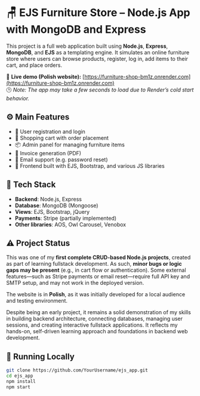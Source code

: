 # 🪑 EJS Furniture Store – Node.js App with MongoDB and Express

This project is a full web application built using **Node.js**, **Express**, **MongoDB**, and **EJS** as a templating engine. It simulates an online furniture store where users can browse products, register, log in, add items to their cart, and place orders.

🔗 **Live demo (Polish website):** [https://furniture-shop-bm1z.onrender.com](https://furniture-shop-bm1z.onrender.com)  
🕒 *Note: The app may take a few seconds to load due to Render’s cold start behavior.*

## ⚙️ Main Features

- 🔐 User registration and login
- 🛒 Shopping cart with order placement
- 📦 Admin panel for managing furniture items
- 🧾 Invoice generation (PDF)
- 📧 Email support (e.g. password reset)
- 🎨 Frontend built with EJS, Bootstrap, and various JS libraries

## 📁 Tech Stack

- **Backend**: Node.js, Express
- **Database**: MongoDB (Mongoose)
- **Views**: EJS, Bootstrap, jQuery
- **Payments**: Stripe (partially implemented)
- **Other libraries**: AOS, Owl Carousel, Venobox

## ⚠️ Project Status

This was one of my **first complete CRUD-based Node.js projects**, created as part of learning fullstack development. As such, **minor bugs or logic gaps may be present** (e.g., in cart flow or authentication). Some external features—such as Stripe payments or email reset—require full API key and SMTP setup, and may not work in the deployed version.

The website is in **Polish**, as it was initially developed for a local audience and testing environment.

Despite being an early project, it remains a solid demonstration of my skills in building backend architecture, connecting databases, managing user sessions, and creating interactive fullstack applications. It reflects my hands-on, self-driven learning approach and foundations in backend web development.

## 🚀 Running Locally

```bash
git clone https://github.com/YourUsername/ejs_app.git
cd ejs_app
npm install
npm start
